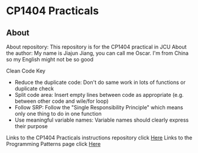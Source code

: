 # CP1404 Practicals

## About
About repository: This repository is for the CP1404 practical in JCU
About the author: My name is Jiajun Jiang, you can call me Oscar. I'm from China so my English might not be so good

Clean Code Key
 - Reduce the duplicate code: Don't do same work in lots of functions or duplicate check
 - Split code area: Insert empty lines between code as appropriate (e.g. between other code and wile/for loop)
 - Follow SRP: Follow the "Single Responsibility Principle" which means only one thing to do in one function
 - Use meaningful variable names: Variable names should clearly express their purpose

Links to the CP1404 Practicals instructions repository click [Here](https://github.com/JiajunJiang-Oscar/CP1404practical)
Links to the Programming Patterns page click [Here]()
